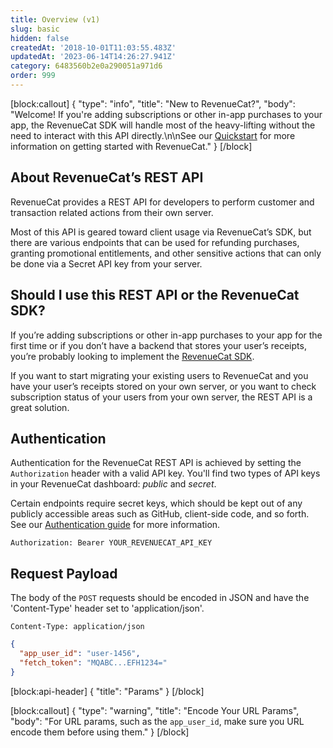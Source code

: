 ```yaml
---
title: Overview (v1)
slug: basic
hidden: false
createdAt: '2018-10-01T11:03:55.483Z'
updatedAt: '2023-06-14T14:26:27.941Z'
category: 6483560b2e0a290051a971d6
order: 999
---
```

[block:callout]
{
  "type": "info",
  "title": "New to RevenueCat?",
  "body": "Welcome! If you're adding subscriptions or other in-app purchases to your app, the RevenueCat SDK will handle most of the heavy-lifting without the need to interact with this API directly.\n\nSee our [Quickstart](doc:getting-started) for more information on getting started with RevenueCat."
}
[/block]
## About RevenueCat’s REST API

RevenueCat provides a REST API for developers to perform customer and transaction related actions from their own server. 

Most of this API is geared toward client usage via RevenueCat’s SDK, but there are various endpoints that can be used for refunding purchases, granting promotional entitlements, and other sensitive actions that can only be done via a Secret API key from your server.

## Should I use this REST API or the RevenueCat SDK?

If you’re adding subscriptions or other in-app purchases to your app for the first time or if you don’t have a backend that stores your user’s receipts, you’re probably looking to implement the [RevenueCat SDK](doc:installation).

If you want to start migrating your existing users to RevenueCat and you have your user’s receipts stored on your own server, or you want to check subscription status of your users from your own server, the REST API is a great solution.

## Authentication

Authentication for the RevenueCat REST API is achieved by setting the `Authorization` header with a valid API key. You'll find two types of API keys in your RevenueCat dashboard: *public* and *secret*.

Certain endpoints require secret keys, which should be kept out of any publicly accessible areas such as GitHub, client-side code, and so forth. See our [Authentication guide](doc:authentication) for more information.
```text Authorization Header
Authorization: Bearer YOUR_REVENUECAT_API_KEY
```

## Request Payload

The body of the `POST` requests should be encoded in JSON and have the 'Content-Type' header set to 'application/json'.
```text Content-Type Header
Content-Type: application/json
```


```json sample body
{
  "app_user_id": "user-1456",
  "fetch_token": "MQABC...EFH1234="
}
```


[block:api-header]
{
  "title": "Params"
}
[/block]

[block:callout]
{
  "type": "warning",
  "title": "Encode Your URL Params",
  "body": "For URL params, such as the `app_user_id`, make sure you URL encode them before using them."
}
[/block]